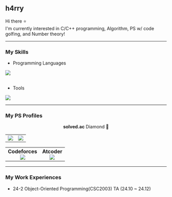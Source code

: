 ## h4rry
Hi there ⭐  
I'm currently interested in C/C++ programming, Algorithm, PS w/ code golfing, and Number theory!  
___
### My Skills
* Programming Languages
<div>
  <a href="https://skillicons.dev">
    <img src="https://skillicons.dev/icons?i=c,cpp,r,js,lua,java" />
  </a>
</div>
<br />

* Tools
<div>
  <a href="https://skillicons.dev">
    <img src="https://skillicons.dev/icons?i=vscode,processing,p5js,threejs" />
  </a>
</div>

___
### My PS Profiles
<div align="center"><b>solved.ac</b> Diamond 💎</div>
<div align="center">
  <a href="https://solved.ac/h4rry">
    <table>
      <tr>
        <td>
          <img src="http://mazassumnida.wtf/api/v2/generate_badge?boj=h4rry" />
        </td>
        <td>
          <img src="http://mazandi.herokuapp.com/api?handle=h4rry&theme=dark" />
        </td>
      </tr>
    </table>
  </a>
</div>
<div align="center">
  <table>
    <tr>
      <td>
        <div align="center"><b>Codeforces</b></div>
        <div align="center">
          <a href="https://codeforces.com/profile/h4rry_cf">
            <img src="https://cf.leed.at?id=h4rry_cf" />
          </a>
        </div>
      </td>
      <td>
        <div align="center"><b>Atcoder</b></div>
        <div align="center">
          <a href="https://atcoder.jp/users/h4rry_ac">
            <img src="https://atcoder-badge.kro.kr?id=h4rry_ac" />
          </a>
        </div>
      </td>
    </tr>
  </table>
</div>

___
### My Work Experiences
* 24-2 	Object-Oriented Programming(CSC2003) TA (24.10 ~ 24.12)
